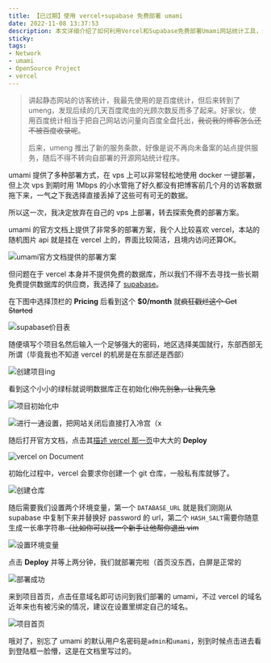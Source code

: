```yaml
---
title: 【已过期】使用 vercel+supabase 免费部署 umami
date: 2022-11-08 13:37:53
description: 本文详细介绍了如何利用Vercel和Supabase免费部署Umami网站统计工具，无需自备服务器或承担额外费用。文章从放弃传统统计服务（如百度统计和友盟）的缘由讲起，逐步引导读者完成Supabase项目创建、数据库初始化、环境变量配置以及Vercel一键部署的全过程。内容涵盖关键操作截图、注意事项和常见问题提示，适合希望快速、低成本搭建隐私友好型网站统计系统的博主和开发者参考。
sticky:
tags:
- Network
- umami
- OpenSource Project
- vercel
---
```


> 讲起静态网站的访客统计，我最先使用的是百度统计，但后来转到了 umeng，发现后续的几天百度爬虫的光顾次数反而多了起来。好家伙，使用百度统计相当于把自己网站访问量向百度全盘托出，~~我说我的博客怎么还不被百度收录呢~~。
>
> 后来，umeng 推出了新的服务条款，好像是说不再向未备案的站点提供服务，随后不得不转向自部署的开源网站统计程序。

umami 提供了多种部署方式，在 vps 上可以非常轻松地使用 docker 一键部署，但上次 vps 到期时用 1Mbps 的小水管拖了好久都没有把博客前几个月的访客数据拖下来，一气之下我选择直接丢掉了这些可有可无的数据。

所以这一次，我决定放弃在自己的 vps 上部署，转去探索免费的部署方案。

umami 的官方文档上提供了非常多的部署方案，我个人比较喜欢 vercel，本站的随机图片 api 就是挂在 vercel 上的，界面比较简洁，且境内访问还算OK。

![umami官方文档提供的部署方案](https://static.031130.xyz/uploads/2024/08/12/6369ee9308dc3.webp)

但问题在于 vercel 本身并不提供免费的数据库，所以我们不得不去寻找一些长期免费提供数据库的供应商，我选择了 [supabase](https://supabase.com/pricing)。

在下图中选择顶栏的 **Pricing** 后看到这个 **$0/month** 就~~疯狂戳烂这个 Get Started~~

![supabase价目表](https://static.031130.xyz/uploads/2024/08/12/6369ef8d3451e.webp)

随便填写个项目名然后输入一个足够强大的密码，地区选择美国就行，东部西部无所谓（毕竟我也不知道 vercel 的机房是在东部还是西部）

![创建项目ing](https://static.031130.xyz/uploads/2024/08/12/6369f03faba15.webp)

看到这个小小的绿标就说明数据库正在初始化(~~你先别急，让我先急~~

![项目初始化中](https://static.031130.xyz/uploads/2024/08/12/6369f0d98a59c.webp)

![进行一通设置，把网站关闭后直接打入冷宫（x](https://static.031130.xyz/uploads/2024/08/12/6369f209c27aa.webp)

随后打开官方文档，点击其[描述 vercel 那一页](https://umami.is/docs/running-on-vercel)中大大的 **Deploy**

![vercel on Document](https://static.031130.xyz/uploads/2024/08/12/6369f2bda5f78.webp)

初始化过程中，vercel 会要求你创建一个 git 仓库，一般私有库就够了。

![创建仓库](https://static.031130.xyz/uploads/2024/08/12/6369f33ccf6d0.webp)

随后需要我们设置两个环境变量，第一个 `DATABASE_URL` 就是我们刚刚从 supabase 中复制下来并替换好 password 的 url，第二个 `HASH_SALT`需要你随意生成一长串字符串~~（比如你可以找一个新手让他帮你退出 vim~~

![设置环境变量](https://static.031130.xyz/uploads/2024/08/12/6369f3adbd34d.webp)

点击 **Deploy** 并等上两分钟，我们就部署完啦（首页没东西，白屏是正常的

![部署成功](https://static.031130.xyz/uploads/2024/08/12/6369f58f6acd4.webp)

来到项目首页，点击任意域名即可访问到我们部署的 umami，不过 vercel 的域名近年来也有被污染的情况，建议在设置里绑定自己的域名。

![项目首页](https://static.031130.xyz/uploads/2024/08/12/6369f5ec7a0e2.webp)

哦对了，别忘了 umami 的默认用户名密码是`admin`和`umami`，别到时候点击进去看到登陆框一脸懵，这是在文档里写过的。
